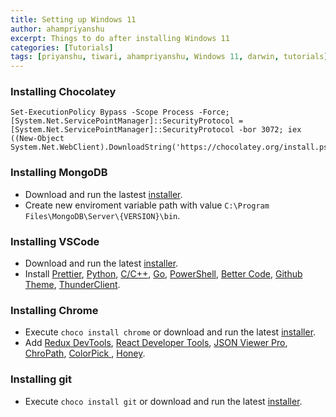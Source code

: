```yaml
---
title: Setting up Windows 11
author: ahampriyanshu
excerpt: Things to do after installing Windows 11
categories: [Tutorials]
tags: [priyanshu, tiwari, ahampriyanshu, Windows 11, darwin, tutorials]
---
```


### Installing Chocolatey

```
Set-ExecutionPolicy Bypass -Scope Process -Force; [System.Net.ServicePointManager]::SecurityProtocol = [System.Net.ServicePointManager]::SecurityProtocol -bor 3072; iex ((New-Object System.Net.WebClient).DownloadString('https://chocolatey.org/install.ps1')) 
```

### Installing MongoDB

- Download and run the lastest [installer](https://www.mongodb.com/try/download/community-kubernetes-operator).
- Create new enviroment variable path with value ``C:\Program Files\MongoDB\Server\{VERSION}\bin``.

### Installing VSCode

- Download and run the latest [installer](https://code.visualstudio.com/docs/?dv=win).
- Install [Prettier](https://marketplace.visualstudio.com/items?itemName=esbenp.prettier-vscode), [Python](https://marketplace.visualstudio.com/items?itemName=ms-python.python), [C/C++](https://marketplace.visualstudio.com/items?itemName=ms-vscode.cpptools), [Go](https://marketplace.visualstudio.com/items?itemName=golang.Go), [PowerShell](https://marketplace.visualstudio.com/items?itemName=ms-vscode.PowerShell), [Better Code](https://marketplace.visualstudio.com/items?itemName=aaron-bond.better-comments), [Github Theme](https://marketplace.visualstudio.com/items?itemName=GitHub.github-vscode-theme), [ThunderClient](https://marketplace.visualstudio.com/items?itemName=rangav.vscode-thunder-client).


### Installing Chrome


- Execute ``choco install chrome`` or download and run the latest [installer](https://www.google.com/chrome/).
- Add [Redux DevTools](https://chrome.google.com/webstore/detail/redux-devtools/lmhkpmbekcpmknklioeibfkpmmfibljd), [React Developer Tools](https://chrome.google.com/webstore/detail/react-developer-tools/fmkadmapgofadopljbjfkapdkoienihi), [JSON Viewer Pro](https://chrome.google.com/webstore/detail/json-viewer-pro/eifflpmocdbdmepbjaopkkhbfmdgijcc), [ChroPath](https://chrome.google.com/webstore/detail/chropath/ljngjbnaijcbncmcnjfhigebomdlkcjo), [ColorPick ](https://chrome.google.com/webstore/detail/colorpick-eyedropper/ohcpnigalekghcmgcdcenkpelffpdolg), [Honey](https://chrome.google.com/webstore/detail/honey-automatic-coupons-r/bmnlcjabgnpnenekpadlanbbkooimhnj).

### Installing git

- Execute ``choco install git`` or download and run the latest [installer](https://git-scm.com/download/win).